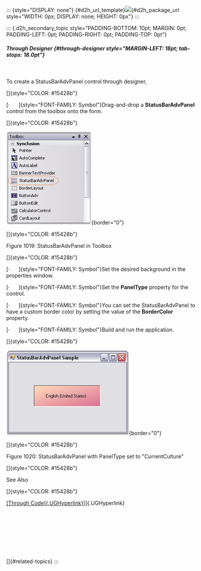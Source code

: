 ::: {style="DISPLAY: none"}
[](ms-xhelp:///?Id=d2h_url_template){#d2h_url_template}![](!package_url!){#d2h_package_url style="WIDTH: 0px; DISPLAY: none; HEIGHT: 0px"}
:::

::: {.d2h_secondary_topic style="PADDING-BOTTOM: 10pt; MARGIN: 0pt; PADDING-LEFT: 0pt; PADDING-RIGHT: 0pt; PADDING-TOP: 0pt"}
##### Through Designer {#through-designer style="MARGIN-LEFT: 18pt; tab-stops: 18.0pt"}

 

To create a StatusBarAdvPanel control through designer,

[]{style="COLOR: #15428b"} 

[·      ]{style="FONT-FAMILY: Symbol"}Drag-and-drop a **StatusBarAdvPanel** control from the toolbox onto the form.

[]{style="COLOR: #15428b"} 

![](ImagesExt/image76_999.jpg){border="0"}

[]{style="COLOR: #15428b"} 

Figure 1019: StatusBarAdvPanel in Toolbox

[]{style="COLOR: #15428b"} 

[·      ]{style="FONT-FAMILY: Symbol"}Set the desired background in the properties window.

[·      ]{style="FONT-FAMILY: Symbol"}Set the **PanelType** property for the control.

[·      ]{style="FONT-FAMILY: Symbol"}You can set the StatusBarAdvPanel to have a custom border color by setting the value of the **BorderColor** property.

[·      ]{style="FONT-FAMILY: Symbol"}Build and run the application.

[]{style="COLOR: #15428b"} 

![](ImagesExt/image76_1000.jpg){border="0"}

[]{style="COLOR: #15428b"} 

Figure 1020: StatusBarAdvPanel with PanelType set to \"CurrentCulture\"

[]{style="COLOR: #15428b"} 

See Also

[]{style="COLOR: #15428b"} 

[[Through Code]{.UGHyperlink}](../../../../../../../../Documents%20and%20Settings/sylviap/Desktop/Tools%20-%20Part%202.docx#_Through_Code_4)[]{.UGHyperlink}

 

 

 

 

[]{#related-topics}
:::
